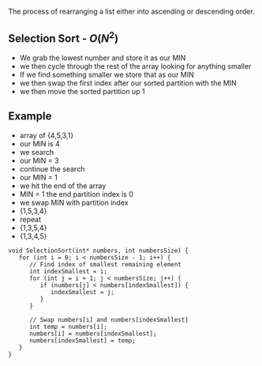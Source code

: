 The process of rearranging a list either into ascending or descending order.

## Selection Sort - $O(N^2)$
- We grab the lowest number and store it as our MIN
- we then cycle through the rest of the array looking for anything smaller
- If we find something smaller we store that as our MIN
- we then swap the first index after our sorted partition with the MIN
- we then move the sorted partition up 1

## Example
- array of {4,5,3,1}
- our MIN is 4
- we search
- our MIN = 3
- continue the search
- our MIN = 1
- we hit the end of the array
- MIN = 1 the end partition index is 0
- we swap MIN with partition index
- {1,5,3,4}
- repeat
- {1,3,5,4}
- {1,3,4,5}

```
void SelectionSort(int* numbers, int numbersSize) {
   for (int i = 0; i < numbersSize - 1; i++) {
      // Find index of smallest remaining element
      int indexSmallest = i;
      for (int j = i + 1; j < numbersSize; j++) {
         if (numbers[j] < numbers[indexSmallest]) {
            indexSmallest = j;
         }
      }
         
      // Swap numbers[i] and numbers[indexSmallest]
      int temp = numbers[i];
      numbers[i] = numbers[indexSmallest];
      numbers[indexSmallest] = temp;
   }
}
```